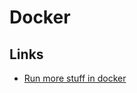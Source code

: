 # Docker

## Links

- [Run more stuff in docker](https://jonathan.bergknoff.com/journal/run-more-stuff-in-docker/)
